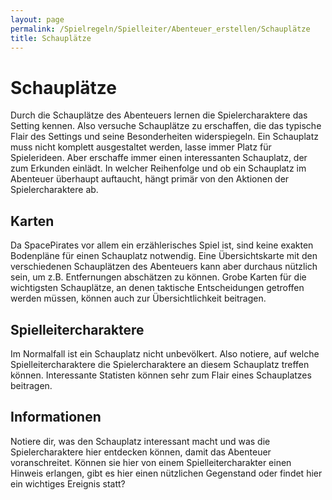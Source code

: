```yaml
---
layout: page
permalink: /Spielregeln/Spielleiter/Abenteuer_erstellen/Schauplätze
title: Schauplätze
---
```


# Schauplätze

Durch die Schauplätze des Abenteuers lernen die Spielercharaktere das Setting kennen. Also versuche Schauplätze zu erschaffen, die das typische Flair des Settings und seine Besonderheiten widerspiegeln. Ein Schauplatz muss nicht komplett ausgestaltet werden, lasse immer Platz für Spielerideen. Aber erschaffe immer einen interessanten Schauplatz, der zum Erkunden einlädt. In welcher Reihenfolge und ob ein Schauplatz im Abenteuer überhaupt auftaucht, hängt primär von den Aktionen der Spielercharaktere ab.

## Karten

Da SpacePirates vor allem ein erzählerisches Spiel ist, sind keine exakten Bodenpläne für einen Schauplatz notwendig. Eine Übersichtskarte mit den verschiedenen Schauplätzen des Abenteuers kann aber durchaus nützlich sein, um z.B. Entfernungen abschätzen zu können. Grobe Karten für die wichtigsten Schauplätze, an denen taktische Entscheidungen getroffen werden müssen, können auch zur Übersichtlichkeit beitragen.

## Spielleitercharaktere

Im Normalfall ist ein Schauplatz nicht unbevölkert. Also notiere, auf welche Spielleitercharaktere die Spielercharaktere an diesem Schauplatz treffen können. Interessante Statisten können sehr zum Flair eines Schauplatzes beitragen.

## Informationen

Notiere dir, was den Schauplatz interessant macht und was die Spielercharaktere hier entdecken können, damit das Abenteuer voranschreitet. Können sie hier von einem Spielleitercharakter einen Hinweis erlangen, gibt es hier einen nützlichen Gegenstand oder findet hier ein wichtiges Ereignis statt?
